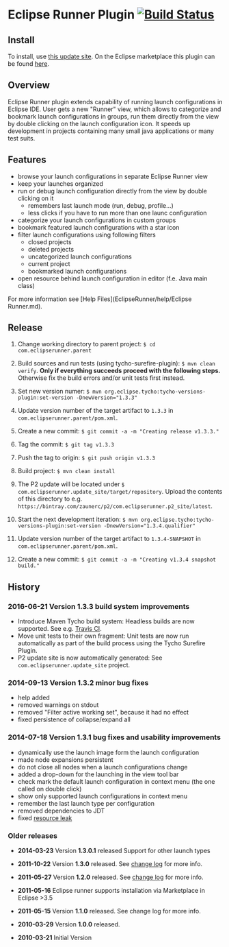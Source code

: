 Eclipse Runner Plugin [![Build Status](https://travis-ci.org/zaunerc/eclipserunnerplugin.svg?branch=master)](https://travis-ci.org/zaunerc/eclipserunnerplugin)
===================

Install
-------

To install, use [this update site](https://dl.bintray.com/zaunerc/p2/eclipserunner/latest/).
On the Eclipse marketplace this plugin can be found [here](https://marketplace.eclipse.org/content/eclipse-runner).

Overview
--------

Eclipse Runner plugin extends capability of running launch configurations in Eclipse IDE. 
User gets a new "Runner" view, which allows to categorize and bookmark launch configurations 
in groups, run them directly from the view by double clicking on the launch configuration icon. 
It speeds up development in projects containing many small java applications or many test suits.

Features
---------

 - browse your launch configurations in separate Eclipse Runner view
 - keep your launches organized   
 - run or debug launch configuration directly from the view by double clicking on it
   - remembers last launch mode (run, debug, profile...)
   - less clicks if you have to run more than one launc configuration   
 - categorize your launch configurations in custom groups
 - bookmark featured launch configurations with a star icon
 - filter launch configurations using following filters
   - closed projects
   - deleted projects
   - uncategorized launch configurations
   - current project
   - bookmarked launch configurations
 - open resource behind launch configuration in editor (f.e. Java main class)

For more information see [Help Files](EclipseRunner/help/Eclipse Runner.md).

Release
--------

1. Change working directory to parent project: `$ cd com.eclipserunner.parent`

1. Build sources and run tests (using tycho-surefire-plugin): `$ mvn clean verify`. **Only if everything succeeds proceed with the following steps.** Otherwise fix the build errors and/or unit tests first instead. 

1. Set new version numer: `$ mvn org.eclipse.tycho:tycho-versions-plugin:set-version -DnewVersion="1.3.3"`

1. Update version number of the target artifact to `1.3.3` in `com.eclipserunner.parent/pom.xml`.

1. Create a new commit: `$ git commit -a -m "Creating release v1.3.3."`

1. Tag the commit: `$ git tag v1.3.3`

1. Push the tag to origin: `$ git push origin v1.3.3`

1. Build project: `$ mvn clean install`

1. The P2 update will be located under `$ com.eclipserunner.update_site/target/repository`. Upload the contents of this directory to e.g. `https://bintray.com/zaunerc/p2/com.eclipserunner.p2_site/latest`.

1. Start the next development iteration: `$ mvn org.eclipse.tycho:tycho-versions-plugin:set-version -DnewVersion="1.3.4.qualifier"`

1. Update version number of the target artifact to `1.3.4-SNAPSHOT` in `com.eclipserunner.parent/pom.xml`.

1. Create a new commit: `$ git commit -a -m "Creating v1.3.4 snapshot build."`

History
-------

### 2016-06-21 Version 1.3.3 build system improvements

- Introduce Maven Tycho build system: Headless builds are now supported. See e.g. [Travis CI](https://travis-ci.org/zaunerc/eclipserunnerplugin).
- Move unit tests to their own fragment: Unit tests are now run automatically as part of the build process using the Tycho Surefire Plugin.
- P2 update site is now automatically generated: See `com.eclipserunner.update_site` project.

### 2014-09-13 Version 1.3.2 minor bug fixes

- help added
- removed warnings on stdout
- removed "Filter active working set", because it had no effect
- fixed persistence of collapse/expand all

### 2014-07-18 Version 1.3.1 bug fixes and usability improvements

- dynamically use the launch image form the launch configuration
- made node expansions persistent 
- do not close all nodes when a launch configurations change
- added a drop-down for the launching in the view tool bar
- check mark the default launch configuration in context menu (the one called on double click)
- show only supported launch configurations in context menu
- remember the last launch type per configuration
- removed dependencies to JDT
- fixed [resource leak](https://code.google.com/p/eclipserunnerplugin/issues/detail?id=12)

### Older releases

- **2014-03-23** Version **1.3.0.1** released Support for other launch types

- **2011-10-22** Version **1.3.0** released. See [change log](https://code.google.com/p/eclipserunnerplugin/wiki/Changelog) for more info.

- **2011-05-27** Version **1.2.0** released. See [change log](https://code.google.com/p/eclipserunnerplugin/wiki/Changelog) for more info.

- **2011-05-16** Eclipse runner supports installation via Marketplace in Eclipse >3.5

- **2011-05-15** Version **1.1.0** released. See change log for more info.

- **2010-03-29** Version **1.0.0** released.

- **2010-03-21** Initial Version
